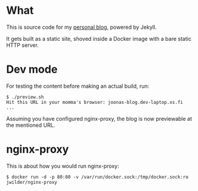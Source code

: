 What
====

This is source code for my [personal blog](https://joonas.fi/), powered by Jekyll.

It gets built as a static site, shoved inside a Docker image with a bare static HTTP server.

Dev mode
========

For testing the content before making an actual build, run:

	$ ./preview.sh
	Hit this URL in your momma's browser: joonas-blog.dev-laptop.xs.fi
	...

Assuming you have configured nginx-proxy, the blog is now previewable at the mentioned URL.

nginx-proxy
===========

This is about how you would run nginx-proxy:

	$ docker run -d -p 80:80 -v /var/run/docker.sock:/tmp/docker.sock:ro jwilder/nginx-proxy
